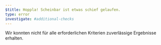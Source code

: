 ```yaml
---
$title: Hoppla! Scheinbar ist etwas schief gelaufen.
type: error
investigate: #additional-checks
---
```


Wir konnten nicht für alle erforderlichen Kriterien zuverlässige Ergebnisse erhalten.
